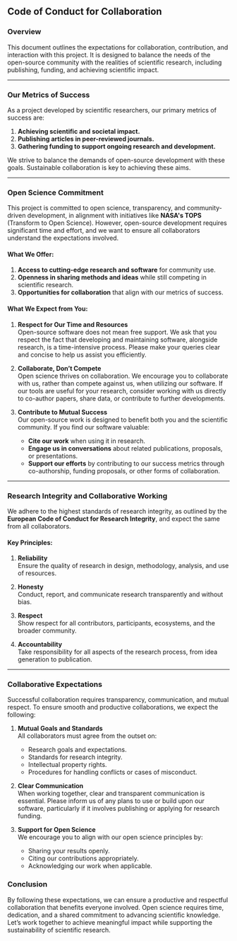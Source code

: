 ## Code of Conduct for Collaboration

### Overview
This document outlines the expectations for collaboration, contribution, and interaction with this project. It is designed to balance the needs of the open-source community with the realities of scientific research, including publishing, funding, and achieving scientific impact. 

---

### **Our Metrics of Success**
As a project developed by scientific researchers, our primary metrics of success are:
1. **Achieving scientific and societal impact.**
2. **Publishing articles in peer-reviewed journals.**
3. **Gathering funding to support ongoing research and development.**

We strive to balance the demands of open-source development with these goals. Sustainable collaboration is key to achieving these aims.

---

### **Open Science Commitment**
This project is committed to open science, transparency, and community-driven development, in alignment with initiatives like **NASA's TOPS** (Transform to Open Science). However, open-source development requires significant time and effort, and we want to ensure all collaborators understand the expectations involved.

#### What We Offer:
1. **Access to cutting-edge research and software** for community use.
2. **Openness in sharing methods and ideas** while still competing in scientific research.
3. **Opportunities for collaboration** that align with our metrics of success.

#### What We Expect from You:
1. **Respect for Our Time and Resources**  
   Open-source software does not mean free support. We ask that you respect the fact that developing and maintaining software, alongside research, is a time-intensive process. Please make your queries clear and concise to help us assist you efficiently.

2. **Collaborate, Don’t Compete**  
   Open science thrives on collaboration. We encourage you to collaborate with us, rather than compete against us, when utilizing our software. If our tools are useful for your research, consider working with us directly to co-author papers, share data, or contribute to further developments.

3. **Contribute to Mutual Success**  
   Our open-source work is designed to benefit both you and the scientific community. If you find our software valuable:
   - **Cite our work** when using it in research.
   - **Engage us in conversations** about related publications, proposals, or presentations.
   - **Support our efforts** by contributing to our success metrics through co-authorship, funding proposals, or other forms of collaboration.

---

### **Research Integrity and Collaborative Working**
We adhere to the highest standards of research integrity, as outlined by the **European Code of Conduct for Research Integrity**, and expect the same from all collaborators. 

#### Key Principles:
1. **Reliability**  
   Ensure the quality of research in design, methodology, analysis, and use of resources.
   
2. **Honesty**  
   Conduct, report, and communicate research transparently and without bias.

3. **Respect**  
   Show respect for all contributors, participants, ecosystems, and the broader community.

4. **Accountability**  
   Take responsibility for all aspects of the research process, from idea generation to publication.

---

### **Collaborative Expectations**
Successful collaboration requires transparency, communication, and mutual respect. To ensure smooth and productive collaborations, we expect the following:

1. **Mutual Goals and Standards**  
   All collaborators must agree from the outset on:
   - Research goals and expectations.
   - Standards for research integrity.
   - Intellectual property rights.
   - Procedures for handling conflicts or cases of misconduct.

2. **Clear Communication**  
   When working together, clear and transparent communication is essential. Please inform us of any plans to use or build upon our software, particularly if it involves publishing or applying for research funding.

3. **Support for Open Science**  
   We encourage you to align with our open science principles by:
   - Sharing your results openly.
   - Citing our contributions appropriately.
   - Acknowledging our work when applicable.


### **Conclusion**
By following these expectations, we can ensure a productive and respectful collaboration that benefits everyone involved. Open science requires time, dedication, and a shared commitment to advancing scientific knowledge. Let’s work together to achieve meaningful impact while supporting the sustainability of scientific research.
